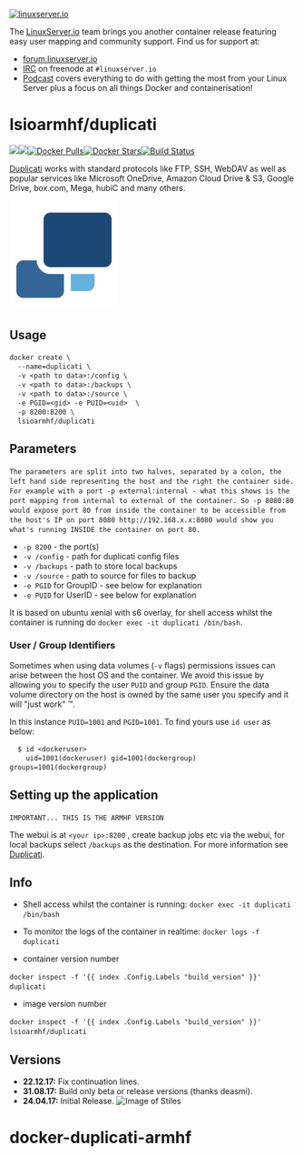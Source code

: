 [linuxserverurl]: https://linuxserver.io
[forumurl]: https://forum.linuxserver.io
[ircurl]: https://www.linuxserver.io/irc/
[podcasturl]: https://www.linuxserver.io/podcast/
[appurl]: https://www.duplicati.com
[hub]: https://hub.docker.com/r/lsioarmhf/duplicati/

[![linuxserver.io](https://raw.githubusercontent.com/linuxserver/docker-templates/master/linuxserver.io/img/linuxserver_medium.png)][linuxserverurl]

The [LinuxServer.io][linuxserverurl] team brings you another container release featuring easy user mapping and community support. Find us for support at:
* [forum.linuxserver.io][forumurl]
* [IRC][ircurl] on freenode at `#linuxserver.io`
* [Podcast][podcasturl] covers everything to do with getting the most from your Linux Server plus a focus on all things Docker and containerisation!

# lsioarmhf/duplicati
[![](https://images.microbadger.com/badges/version/lsioarmhf/duplicati.svg)](https://microbadger.com/images/lsioarmhf/duplicati "Get your own version badge on microbadger.com")[![](https://images.microbadger.com/badges/image/lsioarmhf/duplicati.svg)](https://microbadger.com/images/lsioarmhf/duplicati "Get your own image badge on microbadger.com")[![Docker Pulls](https://img.shields.io/docker/pulls/lsioarmhf/duplicati.svg)][hub][![Docker Stars](https://img.shields.io/docker/stars/lsioarmhf/duplicati.svg)][hub][![Build Status](https://ci.linuxserver.io/buildStatus/icon?job=Docker-Builders/armhf/armhf-duplicati)](https://ci.linuxserver.io/job/Docker-Builders/job/armhf/job/armhf-duplicati/)

[Duplicati][appurl] works with standard protocols like FTP, SSH, WebDAV as well as popular services like Microsoft OneDrive, Amazon Cloud Drive & S3, Google Drive, box.com, Mega, hubiC and many others.

[![duplicati](https://raw.githubusercontent.com/linuxserver/docker-templates/master/linuxserver.io/img/duplicati-icon.png)][appurl]

## Usage

```
docker create \
  --name=duplicati \
  -v <path to data>:/config \
  -v <path to data>:/backups \
  -v <path to data>:/source \
  -e PGID=<gid> -e PUID=<uid>  \
  -p 8200:8200 \
  lsioarmhf/duplicati
```

## Parameters

`The parameters are split into two halves, separated by a colon, the left hand side representing the host and the right the container side. 
For example with a port -p external:internal - what this shows is the port mapping from internal to external of the container.
So -p 8080:80 would expose port 80 from inside the container to be accessible from the host's IP on port 8080
http://192.168.x.x:8080 would show you what's running INSIDE the container on port 80.`



* `-p 8200` - the port(s)
* `-v /config` - path for duplicati config files
* `-v /backups` - path to store local backups
* `-v /source` - path to source for files to backup
* `-e PGID` for GroupID - see below for explanation
* `-e PUID` for UserID - see below for explanation

It is based on ubuntu xenial with s6 overlay, for shell access whilst the container is running do `docker exec -it duplicati /bin/bash`.

### User / Group Identifiers

Sometimes when using data volumes (`-v` flags) permissions issues can arise between the host OS and the container. We avoid this issue by allowing you to specify the user `PUID` and group `PGID`. Ensure the data volume directory on the host is owned by the same user you specify and it will "just work" ™.

In this instance `PUID=1001` and `PGID=1001`. To find yours use `id user` as below:

```
  $ id <dockeruser>
    uid=1001(dockeruser) gid=1001(dockergroup) groups=1001(dockergroup)
```

## Setting up the application
`IMPORTANT... THIS IS THE ARMHF VERSION`

The webui is at `<your ip>:8200` , create backup jobs etc via the webui, for local backups select `/backups` as the destination. For more information see [Duplicati][appurl].

## Info

* Shell access whilst the container is running: `docker exec -it duplicati /bin/bash`
* To monitor the logs of the container in realtime: `docker logs -f duplicati`

* container version number 

`docker inspect -f '{{ index .Config.Labels "build_version" }}' duplicati`

* image version number

`docker inspect -f '{{ index .Config.Labels "build_version" }}' lsioarmhf/duplicati`

## Versions

+ **22.12.17:** Fix continuation lines.
+ **31.08.17:** Build only beta or release versions (thanks deasmi).
+ **24.04.17:** Initial Release.
![Image of Stiles](https://storage.googleapis.com/stiles-images/StilesLogo.png)
# docker-duplicati-armhf
